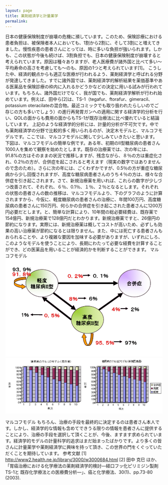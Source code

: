```yaml
---
layout: page
title: 薬剤経済学と計量薬学
permalink:
---
```


  日本の健康保険制度が崩壊の危機に瀕しています。このため、保険診療における患者負担は、被保険者本人においても、1割から2割に、そして3割にと増えてきました。慢性疾患の患者さんにとっては、時に多いな負担が強いられます。しかも、この状態が今後も続けば、3割負担でも、日本の健康保険制度が崩壊すると考えられています。原因は種々ありますが、老人医療費が諸外国と比べて多い〜平均寿命の高さを考慮しても〜のも、原因の1つと考えられています[1]。
  こうした中、経済的観点からも適正な医療が行われるよう、薬剤経済学と呼ばれる分野が発達してきました。すでに諸外国では、薬剤経済学的解析結果を薬価基準やある医薬品を保険診療の枠内に入れるかどうかなどの決定に用いる試みが行われています。もちろん、諸外国だけでなく、我が国でも、薬剤経済学解析が行われ始めています。例えば、田中ら[2]は、TS-1（tegafur、ftorafur、gimeracil、potassium oteracilateの混合物。最近コミックでも取り扱われたらしいのでご存じの方も多いでしょう）の進行再発胃ガンへの適用に関する経済学的分析を行い、QOLの面からも費用の面からもTS-1が既存治療法に比べ優れていると結論しています。
  上記のような経済学的分析には、計量的分析が不可欠です。中でも薬剤経済学の分野で比較的多く用いられるのが、決定木モデルと、マルコフモデルです。ここでは、マルコフモデルに関して少しみていきたいと思います。
  下図は、マルコフモデルの簡単な例です。ある年、初期のII型糖尿病の患者さん1000人を集めて観察を始めたとします。既存の治療薬では、次の年には、91.8%の方はそのままの状況で推移しますが、残念ながら、８％の方は重症化され、0.2％の方が、合併症を起こされると考えます（現実の数字ではありませんので念のため）。さらに次の年には、ごくわずかですが、0.5％の方が重症な糖尿病から少し回復されますが、高度な糖尿病患者さんのうち４％の方は、様々な合併症を引き起こされます。さて、新規治療薬を用いれば、これらの数字が少しづつ改善されて、それぞれ、６％、0.1％、１％、２％となるとします。それぞれの状態の患者さんの数の推移は、マルコフモデルより、下のグラフのように計算されますから、今仮に、軽度糖尿病の患者さんの治療に、年間100万円、高度糖尿病の患者さんに150万円、何らかの合併症を引き起こされた患者さんに1200万円必要だとします。と、簡単な計算により、10年間の総必要経費は、既存薬で154億円、新規治療薬で128億円だとわかります。新規治療薬ですと、26億円の節約になります。実際には、新規治療薬は概してコストが高いため、必ずしも効果の高い治療薬が節約になるとは限りません。また、中には死亡する患者さんもおられることや、より複雑な要因を加味する必要がありますが、いずれにしろ、このようなモデルを使うことにより、長期にわたって必要な経費を計算することができ、どの医薬品を用いることが経済的かを判断することができます。
マルコフモデル
![topic2a](topic2ua.png)
![topic2b](topic2ub.png)

マルコフモデル
  もちろん、治療の手段を最終的に決定するのは患者さん本人です。しかし、経済学的な情報も含めてできうる限りの情報を患者さんに提供することにより、治療の手段を選択して頂くことが、今後、ますます求められています。経済学的モデルの計量科学的追求はまだ始まったばかりです。より多くの皆さんに計量薬学や薬剤経済学に興味を持って頂き、この世界の門をくぐっていただくことを期待しています。
参考文献
[1] http://www2.health.ne.jp/library/3000/w3000684.html
[2] 田中 克巳 ほか、「胃癌治療における化学療法の薬剤経済学的検討―経口フッ化ピリミジン製剤TS-1と 既存化学療法との医療費分析―」、癌と化学療法、30(1)、pp.73-80 (2003).